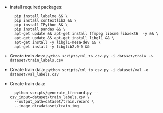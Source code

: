 - install required packages: 

        pip install labelme && \
        pip install contextlib2 && \
        pip install IPython && \
        pip install pandas && \
        apt-get update && apt-get install ffmpeg libsm6 libxext6  -y && \
        apt-get update && apt-get install libgl1 && \
        apt-get install -y libgl1-mesa-dev && \
        apt-get install -y libglib2.0-0 &&

- Create train data: `python scripts/xml_to_csv.py -i dataset/train -o dataset/train_labels.csv`

- Create train data: `python scripts/xml_to_csv.py -i dataset/val -o dataset/val_labels.csv`

- Create train data:

        python scripts/generate_tfrecord.py --csv_input=dataset/train_labels.csv \
        --output_path=dataset/train.record \
        --image_dir=dataset/train_img

